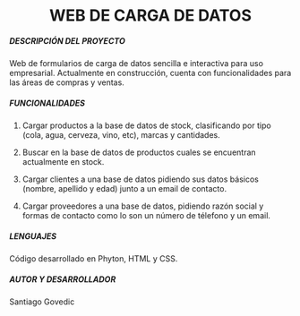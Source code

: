 <h1 align=center>WEB DE CARGA DE DATOS </h1>

<h5> DESCRIPCIÓN DEL PROYECTO </h5>
Web de formularios de carga de datos sencilla e
interactiva para uso empresarial. Actualmente en construcción, 
cuenta con funcionalidades para las áreas de compras y ventas.

<h5> FUNCIONALIDADES </h5>

1) Cargar productos a la base de datos de stock,
clasificando por tipo (cola, agua, cerveza, vino, etc),
marcas y cantidades.

2) Buscar en la base de datos de productos cuales se encuentran
actualmente en stock.

3) Cargar clientes a una base de datos pidiendo sus
datos básicos (nombre, apellido y edad) junto a un
email de contacto.

4) Cargar proveedores a una base de datos, pidiendo razón social
y formas de contacto como lo son un número de télefono
y un email.

<h5> LENGUAJES </h5>

Código desarrollado en Phyton, HTML y CSS.

<h5> AUTOR Y DESARROLLADOR </h5>

Santiago Govedic
